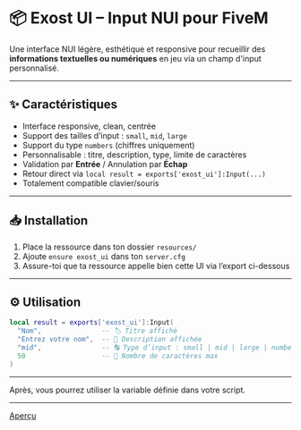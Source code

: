 # 📦 Exost UI – Input NUI pour FiveM

Une interface NUI légère, esthétique et responsive pour recueillir des **informations textuelles ou numériques** en jeu via un champ d'input personnalisé.

---

## ✨ Caractéristiques

- Interface responsive, clean, centrée
- Support des tailles d’input : `small`, `mid`, `large`
- Support du type `numbers` (chiffres uniquement)
- Personnalisable : titre, description, type, limite de caractères
- Validation par **Entrée** / Annulation par **Échap**
- Retour direct via `local result = exports['exost_ui']:Input(...)`
- Totalement compatible clavier/souris

---

## 📥 Installation

1. Place la ressource dans ton dossier `resources/`
2. Ajoute `ensure exost_ui` dans ton `server.cfg`
3. Assure-toi que ta ressource appelle bien cette UI via l’export ci-dessous

---

## ⚙️ Utilisation

```lua
local result = exports['exost_ui']:Input(
  "Nom",               -- 🏷️ Titre affiché
  "Entrez votre nom",  -- 📄 Description affichée
  "mid",               -- 🔠 Type d’input : small | mid | large | numbers
  50                   -- 🔢 Nombre de caractères max
)
```
---

Après, vous pourrez utiliser la variable définie dans votre script.

---

[Aperçu](img/img_input.png)
